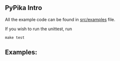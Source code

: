 ## PyPika Intro

All the example code can be found in [src/examples](src/exmples.py) file.

If you wish to run the unittest, run

```
make test
```


## Examples:
